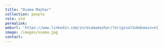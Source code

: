 ```yaml
---
title: "Osama Mazhar"
collection: people
role: old
permalink: 
weburl: 'https://www.linkedin.com/in/osamamazhar/?originalSubdomain=nl'
image: /images/osama.jpg
contact: 
---
```

